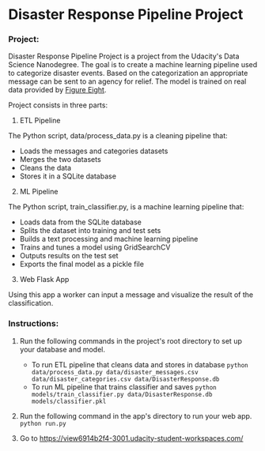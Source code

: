 # Disaster Response Pipeline Project

### Project:
Disaster Response Pipeline Project is a project from the Udacity's Data Science Nanodegree. The goal is to create a machine learning pipeline used to categorize disaster events. Based on the categorization an appropriate message can be sent to an agency for relief.
The model is trained on real data provided by [Figure Eight](https://www.figure-eight.com).

Project consists in three parts:

1. ETL Pipeline

The Python script, data/process_data.py is a cleaning pipeline that:

* Loads the messages and categories datasets
* Merges the two datasets
* Cleans the data
* Stores it in a SQLite database

2. ML Pipeline

The Python script, train_classifier.py, is a machine learning pipeline that:

* Loads data from the SQLite database
* Splits the dataset into training and test sets
* Builds a text processing and machine learning pipeline
* Trains and tunes a model using GridSearchCV
* Outputs results on the test set
* Exports the final model as a pickle file

3. Web Flask App

Using this app a worker can input a message and visualize the result of the classification.

### Instructions:
1. Run the following commands in the project's root directory to set up your database and model.

    - To run ETL pipeline that cleans data and stores in database
        `python data/process_data.py data/disaster_messages.csv data/disaster_categories.csv data/DisasterResponse.db`
    - To run ML pipeline that trains classifier and saves
        `python models/train_classifier.py data/DisasterResponse.db models/classifier.pkl`

2. Run the following command in the app's directory to run your web app.
    `python run.py`

3. Go to https://view6914b2f4-3001.udacity-student-workspaces.com/
